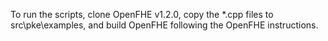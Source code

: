 To run the scripts, clone OpenFHE v1.2.0, copy the *.cpp files to src\pke\examples, and build OpenFHE following the OpenFHE instructions.